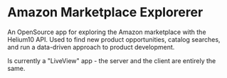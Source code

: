 # Amazon Marketplace Explorerer

An OpenSource app for exploring the Amazon marketplace with the Helium10 API. Used to find new product opportunities, catalog searches, and run a data-driven approach to product development.

Is currently a "LiveView" app - the server and the client are entirely the same.

